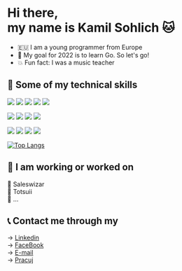 # Hi there,<br/>my name is Kamil Sohlich 🐱
- 🇪🇺 I am a young programmer from Europe
- 🎉 My goal for 2022 is to learn Go. So let's go!
- 💥 Fun fact: I was a music teacher

## 👜 Some of my technical skills
![](https://img.shields.io/badge/Code-VUE_3.0-informational?style=flat&logo=javascript&color=yellow)
![](https://img.shields.io/badge/Code-VUEX-informational?style=flat&color=yellow)
![](https://img.shields.io/badge/Code-TypeScript-informational?style=flat&logo=typescript&color=blue)
![](https://img.shields.io/badge/Code-JavaScript-informational?style=flat&logo=javascript&color=yellow)
![](https://img.shields.io/badge/Code-HTML5-informational?style=flat&logo=html5&color=red)

![](https://img.shields.io/badge/Style-Bootstrap-informational?style=flat&logo=bootstrap&color=61DAFB)
![](https://img.shields.io/badge/Style-VUEXY-informational?style=flat&color=blue)
![](https://img.shields.io/badge/Style-SCSS-informational?style=flat&logo=style&color=white)
![](https://img.shields.io/badge/Style-CSS3-informational?style=flat&logo=css3&color=white)

![](https://img.shields.io/badge/Tool-NPM-informational?style=flat&logo=npm&color=red)
![](https://img.shields.io/badge/Tool-Git-informational?style=flat&logo=git&color=red)
![](https://img.shields.io/badge/Tool-Adobe_XD-informational?style=flat&logo=adobexd&color=purple)
![](https://img.shields.io/badge/Tool-WebStorm-informational?style=flat&logo=webstorm&color=white)

[![Top Langs](https://github-readme-stats.vercel.app/api/top-langs/?username=e-totsu&layout=compact)](https://github.com/e-totsu/github-readme-stats)

## 🚀 I am working or worked on
🏢 Saleswizar<br/>
📐 Totsuii<br/>
🙊 …

## 📞 Contact me through my
→ [Linkedin](https://www.linkedin.com/in/kamil-sohlich-127653218)<br/>
→ [FaceBook](https://www.facebook.com/kamil.sohlich.31/)<br/>
→ [E-mail](mailto:kamilsohlich@gmail.com?subject=[GitHub]%20Source%20Han%20Sans)<br/>
→ [Pracuj](https://profil.pracuj.pl)
